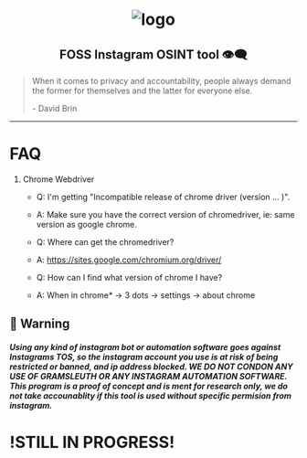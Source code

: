 <div align="center">

# ![logo](/README/Logo.png "Logo.png")

## FOSS Instagram OSINT tool :eye_speech_bubble:

</div>


> When it comes to privacy and accountability, people always demand the former for themselves and the latter for everyone else. 
>
> \- David Brin

---
# FAQ

1. Chrome Webdriver 

    - Q: I'm getting "Incompatible release of chrome driver (version ... )".
    - A: Make sure you have the correct version of chromedriver, ie: same version as google chrome.

    - Q: Where can get the chromedriver?
    - A: https://sites.google.com/chromium.org/driver/

    - Q: How can I find what version of chrome I have?
    - A: When in chrome* -> 3 dots -> settings -> about chrome


## :rotating_light: Warning

##### Using any kind of instagram bot or automation software goes against Instagrams TOS, so the instagram account you use is at risk of being restricted or banned, and ip address blocked. WE DO NOT CONDON ANY USE OF GRAMSLEUTH OR ANY INSTAGRAM AUTOMATION SOFTWARE. This program is a proof of concept and is ment for research only, we do not take accounablity if this tool is used without specific permision from instagram.

# !STILL IN PROGRESS!
